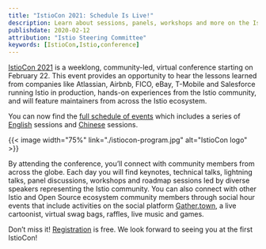 ```yaml
---
title: "IstioCon 2021: Schedule Is Live!"
description: Learn about sessions, panels, workshops and more on the IstioCon website.
publishdate: 2020-02-12
attribution: "Istio Steering Committee"
keywords: [IstioCon,Istio,conference]
---
```


[IstioCon 2021](https://events.istio.io/istiocon-2021/) is a weeklong, community-led, virtual conference starting on February 22. This event provides an opportunity to hear the lessons learned from companies like Atlassian, Airbnb, FICO, eBay, T-Mobile and Salesforce running Istio in production, hands-on experiences from the Istio community, and will feature maintainers from across the Istio ecosystem.

You can now find the [full schedule of events](https://events.istio.io/istiocon-2021/schedule/) which includes a series of [English](https://events.istio.io/istiocon-2021/schedule/english/) sessions and [Chinese](https://events.istio.io/istiocon-2021/schedule/chinese/) sessions. 


{{< image width="75%"
    link="./istiocon-program.jpg"
    alt="IstioCon logo"
    >}}

By attending the conference, you’ll connect with community members from across the globe. Each day you will find keynotes, technical talks, lightning talks, panel discussions, workshops and roadmap sessions led by diverse speakers representing the Istio community. You can also connect with other Istio and Open Source ecosystem community members through social hour events that include activities on the social platform [Gather.town](https://events.istio.io/istiocon-2021/networking/), a live cartoonist, virtual swag bags, raffles, live music and games.  

Don’t miss it! [Registration](https://events.istio.io/istiocon-2021/) is free. We look forward to seeing you at the first IstioCon!
